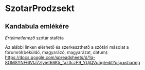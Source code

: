 # SzotarProdzsekt

## Kandabula emlékére

*Értelmetlenező* szótár staféta

Az alábbi linken elérhető és szerkeszthető a szótári másolat a fórumról(beküldő, magyarázó, magyarázat, dátum):
https://docs.google.com/spreadsheets/d/1q-8OMSYNF6lVtJ7zlyiet66K5_faz3czF9_YUjQVu5g/edit?usp=sharing
